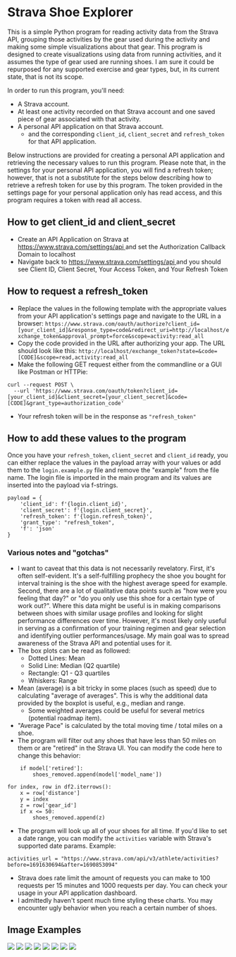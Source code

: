 # Strava Shoe Explorer

This is a simple Python program for reading activity data from the Strava API, grouping those activities by the gear
used during the activity and making some simple visualizations about that gear. This program is designed to create visualizations using
data from running activities, and it assumes the type of gear used are running shoes. I am sure it could be repurposed for any supported
exercise and gear types, but, in its current state, that is not its scope.

In order to run this program, you'll need: 

- A Strava account.
- At least one activity recorded on that Strava account and one saved piece of gear associated with that activity. 
- A personal API application on that Strava account. 
  - and the corresponding `client_id`, `client_secret` and `refresh_token` for that API application.

Below instructions are provided for creating a personal API application and retrieving the necessary values to run this program. 
Please note that, in the settings for your personal API application, you will find a refresh token; however, that is not a substitute
for the steps below describing how to retrieve a refresh token for use by this program. The token provided in the settings page for your personal application
only has read access, and this program requires a token with read all access.

## How to get client_id and client_secret

- Create an API Application on Strava at [https://www.strava.com/settings/api ](https://www.strava.com/settings/api) and
  set the Authorization Callback Domain to localhost
- Navigate back to [https://www.strava.com/settings/api ](https://www.strava.com/settings/api) and you should see Client
  ID, Client Secret, Your Access Token, and Your Refresh Token

## How to request a refresh_token

- Replace the values in the following template with the appropriate values from your API application's settings page and navigate to the URL in a browser: `https://www.strava.com/oauth/authorize?client_id=[your_client_id]&response_type=code&redirect_uri=http://localhost/exchange_token&approval_prompt=force&scope=activity:read_all`
- Copy the code provided in the URL after authorizing your app. The URL should look like
  this: `http://localhost/exchange_token?state=&code=[CODE]&scope=read,activity:read_all`
- Make the following GET request either from the commandline or a GUI like Postman or HTTPie:

````
curl --request POST \
  --url 'https://www.strava.com/oauth/token?client_id=[your_client_id]&client_secret=[your_client_secret]&code=[CODE]&grant_type=authorization_code'
````

- Your refresh token will be in the response as `"refresh_token"`

## How to add these values to the program
Once you have your `refresh_token`, `client_secret` and `client_id` ready, you can either replace the values
in the payload array with your values or add them to the `login.example.py` file and remove the "example" from the 
file name. The login file is imported in the main program and its values are inserted into the payload
via f-strings.


```
payload = {
    'client_id': f'{login.client_id}',
    'client_secret': f'{login.client_secret}',
    'refresh_token': f'{login.refresh_token}',
    'grant_type': "refresh_token",
    'f': 'json'
}
```
### Various notes and "gotchas"
- I want to caveat that this data is not necessarily revelatory. First, it's often self-evident. It's a self-fulfilling prophecy the shoe you bought for interval training is the shoe with the highest average speed for example. Second, there are a lot of qualitative data points such as "how were you feeling that day?" or "do you only use this shoe for a certain type of work out?". Where this data might be useful is in making comparisons between shoes with similar usage profiles and looking for slight performance differences over time. However, it's most likely only useful in serving as a confirmation of your training regimen and gear selection and identifying outlier performances/usage. My main goal was to spread awareness of the Strava API and potential uses for it.
- The box plots can be read as followed: 
  - Dotted Lines: Mean
  - Solid Line: Median (Q2 quartile)
  - Rectangle: Q1 - Q3 quartiles 
  - Whiskers: Range
- Mean (average) is a bit tricky in some places (such as speed) due to calculating "average of averages". This is why the additional data provided by the boxplot is useful, e.g., median and range.
  - Some weighted averages could be useful for several metrics (potential roadmap item).
- "Average Pace" is calculated by the total moving time / total miles on a shoe. 
- The program will filter out any shoes that have less than 50 miles on them or are "retired" in the Strava UI. You can modify the code here to change this behavior:
```
    if model['retired']:
        shoes_removed.append(model['model_name'])
```
```
for index, row in df2.iterrows():
    x = row['distance']
    y = index
    z = row['gear_id']
    if x <= 50:
        shoes_removed.append(z)
```
- The program will look up all of your shoes for all time. If you'd like to set a date range, you can modify the `activities` variable with Strava's supported date params. Example:
```
activities_url = "https://www.strava.com/api/v3/athlete/activities?before=1691630694&after=1690853094" 
```
- Strava does rate limit the amount of requests you can make to 100 requests per 15 minutes and 1000 requests per day. You can check your usage in your API application dashboard.
- I admittedly haven't spent much time styling these charts. You may encounter ugly behavior when you reach a certain number of shoes.
## Image Examples 
![](imgs/total_distance_pie_chart.png)
![](imgs/total_runs_pie_chart.png)
![](imgs/avg_pace_scatter_plot.png)
![](imgs/cadence_box_plot.png)
![](imgs/distance_box_plot.png)
![](imgs/heartrate_box_plot.png)
![](imgs/relative_effort_box_plot.png)
![](imgs/speed_box_plot.png)

